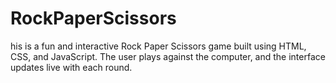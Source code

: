 # RockPaperScissors
his is a fun and interactive Rock Paper Scissors game built using HTML, CSS, and JavaScript. The user plays against the computer, and the interface updates live with each round.
